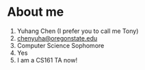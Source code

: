 # About me
1. Yuhang Chen (I prefer you to call me Tony)
2. chenyuha@oregonstate.edu
3. Computer Science Sophomore
4. Yes
5. I am a CS161 TA now!